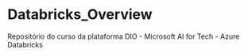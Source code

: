 # Databricks_Overview
Repositório do curso da plataforma DIO - Microsoft AI for Tech - Azure Databricks
